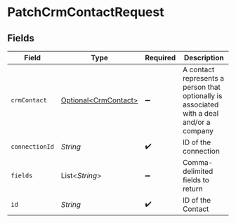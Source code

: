# PatchCrmContactRequest


## Fields

| Field                                                                                    | Type                                                                                     | Required                                                                                 | Description                                                                              |
| ---------------------------------------------------------------------------------------- | ---------------------------------------------------------------------------------------- | ---------------------------------------------------------------------------------------- | ---------------------------------------------------------------------------------------- |
| `crmContact`                                                                             | [Optional\<CrmContact>](../../models/shared/CrmContact.md)                               | :heavy_minus_sign:                                                                       | A contact represents a person that optionally is associated with a deal and/or a company |
| `connectionId`                                                                           | *String*                                                                                 | :heavy_check_mark:                                                                       | ID of the connection                                                                     |
| `fields`                                                                                 | List\<*String*>                                                                          | :heavy_minus_sign:                                                                       | Comma-delimited fields to return                                                         |
| `id`                                                                                     | *String*                                                                                 | :heavy_check_mark:                                                                       | ID of the Contact                                                                        |